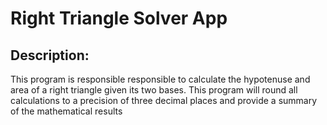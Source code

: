# Right Triangle Solver App

## Description:

This program is responsible  responsible to calculate the hypotenuse and area of a right
triangle given its two bases. This program will round all calculations to a precision of three
decimal places and provide a summary of the mathematical results